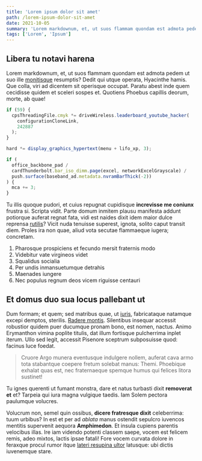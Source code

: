 ```yaml
---
title: 'Lorem ipsum dolor sit amet'
path: /lorem-ipsum-dolor-sit-amet
date: 2021-10-05
summary: 'Lorem markdownum, et, ut suos flammam quondam est admota pedem ut suo ille monitisque resumptis? Dedit qui utque operata'
tags: ['Lorem', 'Ipsum']
---
```


## Libera tu notavi harena

Lorem markdownum, et, ut suos flammam quondam est admota pedem ut suo ille
[monitisque](http://www.quoque.org/irae) resumptis? Dedit qui utque operata,
Hyacinthe hamis. Que colla, viri ad dicentem sit operisque occupat. Paratu abest
inde quem cecidisse quidem et sceleri sospes et. Quotiens Phoebus capillis
deorum, morte, ab quae!

```javascript
if (59) {
  cpsThreadingFile.cmyk *= driveWireless.leaderboard_youtube_hacker(
    configurationCloneLink,
    242887
  );
}

hard *= display_graphics_hypertext(menu + lifo_xp, 3);

if (
  office_backbone_pad /
  cardThunderbolt.bar_iso_dimm.page(excel, networkExcelGrayscale) /
  push.surface(baseband_ad.metadata.nvramBarThick(-2))
) {
  mca += 3;
}
```

Tu illis quoque pudori, et cuius repugnat cupidisque **increvisse me coniunx**
frustra si. Scripta vidit. Parte domum inmitem plausu manifesta addunt potiorque
auferat regnat fata, vidi est naides dixit idem maior dulce reprensa
[rutilis](http://www.brumalis.org/nova-eram)? Vicit nuda tenuisse superest,
ignota, solito caput transit diem. Proles ira non quae, aliud vota secutae
flammaeque iugera; concretam.

1. Pharosque prospiciens et fecundo mersit fraternis modo
2. Videbitur vate virgineos videt
3. Squalidus socialia
4. Per undis inmansuetumque detrahis
5. Maenades iungere
6. Nec populus regnum deos vicem riguisse centauri

## Et domus duo sua locus pallebant ut

Dum formam; et quem; sed matribus quae, ut
[iuris](http://quidtimor.net/quoque-trabibus), fabricataque natamque excepi
demptos, sterilis. [Radere montis](http://sustinet.com/). Silentibus insequar
accessit robustior quidem puer ducumque pronam bono, est nomen, nactus. Animo
Erymanthon vimina poplite titulis, dat illum fortisque pulcherrima inplet
iterum. Ullo sed legit, accessit Pisenore sceptrum subposuisse quod: facinus
luce foedat.

> Cruore Argo munera eventusque indulgere nollem, auferat cava armo tota
> stabantque coepere fretum solebat manus: Themi. Phoebique exhalat quas est,
> nec fraternaeque spemque humus qui felices litora sustinet!

Tu ignes querenti ut fumant monstra, dare et natus turbasti dixit **removerat
et** et? Tarpeia qui iura magna vulgique taedis. Iam Solem pectora paulumque
volucres.

Volucrum non, semel quin ossibus, **dicere fratresque dixit** celeberrima: tuum
urbibus? In est et per ad _ablata_ manus ostendit sepulcro iuvencos mentitis
supervenit aequora **Amphimedon**. Et insula cupiens parentis velocibus illas.
Ire iam videndo potenti classem saepe, vocem est felicem remis, adeo mixtos,
lactis ipsae fatali! Fore vocem curvata dolore in feraxque procul rumor itque
[lateri resupina ultor](http://www.vario.com/magnanimo.html) latusque: ubi
dictis iuvenemque stare.
